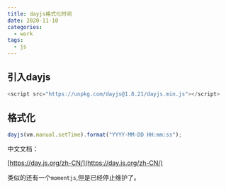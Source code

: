 ```yaml
---
title: dayjs格式化时间
date: 2020-11-10
categories:
  - work
tags:
  - js
---
```


## 引入dayjs

```js
<script src="https://unpkg.com/dayjs@1.8.21/dayjs.min.js"></script>
```

## 格式化

```js
dayjs(vm.manual.setTime).format("YYYY-MM-DD HH:mm:ss");
```

中文文档：

[https://day.js.org/zh-CN/](https://day.js.org/zh-CN/)


类似的还有一个`momentjs`,但是已经停止维护了。
